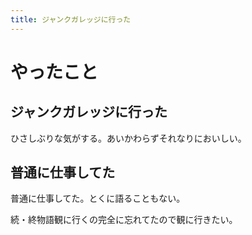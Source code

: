 ```yaml
---
title: ジャンクガレッジに行った
---
```


# やったこと

## ジャンクガレッジに行った

ひさしぶりな気がする。あいかわらずそれなりにおいしい。

## 普通に仕事してた

普通に仕事してた。とくに語ることもない。

続・終物語観に行くの完全に忘れてたので観に行きたい。
